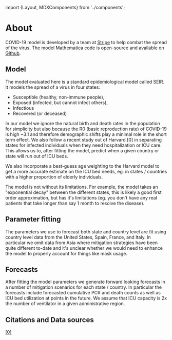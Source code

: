 import {Layout, MDXComponents} from '../components';

<Layout>
<MDXComponents>

# About

COVID-19 model is developed by a team at <a href="https://stripe.com">Stripe</a> to help combat the spread of the virus. The model Mathematica code is open-source and available on [Github](https://github.com/wbunting/covidmodel/blob/master/model/COVID-model.nb).

## Model

The model evaluated here is a standard epidemiological model called SEIR. It models the spread of a virus in four states:

- Susceptible (healthy, non-immune people),
- Exposed (infected, but cannot infect others),
- Infectious
- Recovered (or deceased)

In our model we ignore the natural birth and death rates in the population for simplicity but also because the R0 (basic reproduction rate) of COVID-19 is high ~3.1 and therefore demographic shifts play a minimal role in the short term effect. We also follow a recent study out of Harvard [0] in separating states for infected individuals when they need hospitalization or ICU care. This allows us to, after fitting the model, predict when a given country or state will run out of ICU beds.

We also incorporate a best-guess age weighting to the Harvard model to get a more accurate estimate on the ICU bed needs, eg. in states / countries with a higher proportion of elderly individuals.

The model is not without its limitations. For example, the model takes an "exponential decay" between the different states, this is likely a good first order approximation, but has it's limitations (eg. you don't have any real patients that take longer than say 1 month to resolve the disease).

## Parameter fitting

The parameters we use to forecast both state and country level are fit using country level data from the United States, Spain, France, and Italy. In particular we omit data from Asia where mitigation strategies have been quite different to-date and it's unclear whether we would need to enhance the model to properly account for things like mask usage.

## Forecasts

After fitting the model parameters we generate forward looking forecasts in a number of mitigation scenarios for each state / country. In particular the forecasts include forecasted cumulative PCR and death counts as well as ICU bed utilization at points in the future. We assume that ICU capacity is 2x the number of ventilator in a given administrative region.

## Citations and Data sources

[[0]](https://dash.harvard.edu/bitstream/handle/1/42638988/Social%20distancing%20strategies%20for%20curbing%20the%20COVID-19%20epidemic.pdf?sequence=1&isAllowed=y)

</MDXComponents>
</Layout>
